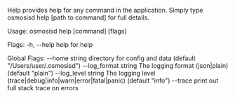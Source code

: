 Help provides help for any command in the application.
Simply type osmosisd help [path to command] for full details.

Usage:
  osmosisd help [command] [flags]

Flags:
  -h, --help   help for help

Global Flags:
      --home string         directory for config and data (default "/Users/user/.osmosisd")
      --log_format string   The logging format (json|plain) (default "plain")
      --log_level string    The logging level (trace|debug|info|warn|error|fatal|panic) (default "info")
      --trace               print out full stack trace on errors
